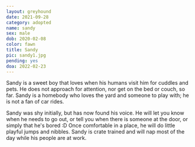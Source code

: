 ```yaml
---
layout: greyhound
date: 2021-09-28
category: adopted
name: sandy
sex: male
dob: 2020-02-08
color: fawn
title: Sandy
pic: sandy1.jpg
pending: yes
doa: 2022-02-23
---
```


Sandy is a sweet boy that loves when his humans visit him for cuddles and pets. He does not approach for attention, nor get on the bed or couch, so far. Sandy is a homebody who loves the yard and someone to play with; he is not a fan of car rides. 

Sandy was shy initially, but has now found his voice. He will let you know when he needs to go out, or tell you when there is someone at the door, or simply that he's bored :D Once comfortable in a place, he will do little playful jumps and nibbles. Sandy is crate trained and will nap most of the day while his people are at work.



